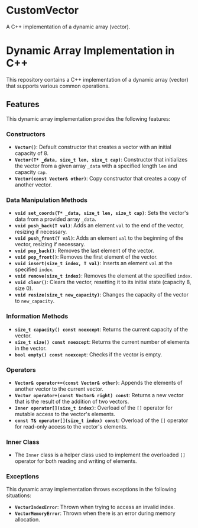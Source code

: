 # CustomVector
A C++ implementation of a dynamic array (vector).


# Dynamic Array Implementation in C++

This repository contains a C++ implementation of a dynamic array (vector) that supports various common operations.

## Features

This dynamic array implementation provides the following features:

### Constructors

*   **`Vector()`**: Default constructor that creates a vector with an initial capacity of 8.
*   **`Vector(T* _data, size_t len, size_t cap)`**: Constructor that initializes the vector from a given array `_data` with a specified length `len` and capacity `cap`.
*   **`Vector(const Vector& other)`**: Copy constructor that creates a copy of another vector.

### Data Manipulation Methods

*   **`void set_coords(T* _data, size_t len, size_t cap)`**: Sets the vector's data from a provided array `_data`.
*   **`void push_back(T val)`**: Adds an element `val` to the end of the vector, resizing if necessary.
*   **`void push_front(T val)`**: Adds an element `val` to the beginning of the vector, resizing if necessary.
*   **`void pop_back()`**: Removes the last element of the vector.
*   **`void pop_front()`**: Removes the first element of the vector.
*   **`void insert(size_t index, T val)`**: Inserts an element `val` at the specified `index`.
*   **`void remove(size_t index)`**: Removes the element at the specified `index`.
*   **`void clear()`**: Clears the vector, resetting it to its initial state (capacity 8, size 0).
*   **`void resize(size_t new_capacity)`**: Changes the capacity of the vector to `new_capacity`.

### Information Methods

*   **`size_t capacity() const noexcept`**: Returns the current capacity of the vector.
*   **`size_t size() const noexcept`**: Returns the current number of elements in the vector.
*   **`bool empty() const noexcept`**: Checks if the vector is empty.

### Operators

*   **`Vector& operator+=(const Vector& other)`**: Appends the elements of another vector to the current vector.
*   **`Vector operator+(const Vector& right) const`**: Returns a new vector that is the result of the addition of two vectors.
*   **`Inner operator[](size_t index)`**: Overload of the `[]` operator for mutable access to the vector's elements.
*   **`const T& operator[](size_t index) const`**: Overload of the `[]` operator for read-only access to the vector's elements.

### Inner Class

*   The `Inner` class is a helper class used to implement the overloaded `[]` operator for both reading and writing of elements.

### Exceptions

This dynamic array implementation throws exceptions in the following situations:

*   **`VectorIndexError`**: Thrown when trying to access an invalid index.
*   **`VectorMemoryError`**: Thrown when there is an error during memory allocation.
